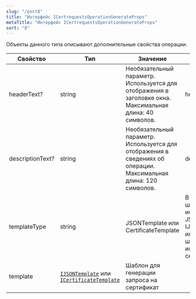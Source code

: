```yaml
---
slug: "/post8"
title: "Интерфейс ICertrequestsOperationGenerateProps"
metaTitle: "Интерфейс ICertrequestsOperationGenerateProps"
sort: "8"
---
```



Объекты данного типа описывают дополнительные свойства операции.

| Свойство | Тип | Значение | Описание |
| --- | --- | --- | --- |
| headerText? | string | Необязательный параметр. Используется для отображения в заголовке окна. Максимальная длина: 40 символов. | headerText? |
| descriptionText? | string | Необязательный параметр. Используется для отображения в сведениях об операции. Максимальная длина: 120 символов. | descriptionText? |
| templateType | string | JSONTemplate или CertificateTemplate | В качестве шаблона используется JSON типа IJSONTemplate или в качестве шаблона используется сертификат |
| template | [`IJSONTemplate`](./09-IJSONTemplate.md) или [`ICertificateTemplate`](./14-ICertificateTemplate.md) | Шаблон для генерации запроса на сертификат |  |